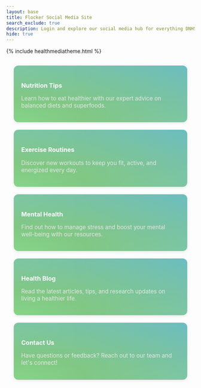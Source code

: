 ```yaml
---
layout: base
title: Flocker Social Media Site
search_exclude: true
description: Login and explore our social media hub for everything DNHS
hide: true
---
```


<meta charset="UTF-8">
<meta name="viewport" content="width=device-width, initial-scale=1.0">
<title>HealthMedia</title>
{% include healthmediatheme.html %}



<section id="features" class="features">

<a href="{{site.baseurl}}/nutrition" style="text-decoration: none; color: inherit;">
    <div class="feature">
        <h3>Nutrition Tips</h3>
        <p>Learn how to eat healthier with our expert advice on balanced diets and superfoods.</p>
    </div>
</a>

<a href="{{site.baseurl}}/exercise" style="text-decoration: none; color: inherit;">
    <div class="feature">
        <h3>Exercise Routines</h3>
        <p>Discover new workouts to keep you fit, active, and energized every day.</p>
    </div>
</a>

<a href="{{site.baseurl}}/mental-health" style="text-decoration: none; color: inherit;">
    <div class="feature">
        <h3>Mental Health</h3>
        <p>Find out how to manage stress and boost your mental well-being with our resources.</p>
    </div>
</a>

<a href="{{site.baseurl}}/blog" style="text-decoration: none; color: inherit;">
    <div class="feature">
        <h3>Health Blog</h3>
        <p>Read the latest articles, tips, and research updates on living a healthier life.</p>
    </div>
</a>

<a href="{{site.baseurl}}/contact" style="text-decoration: none; color: inherit;">
    <div class="feature">
        <h3>Contact Us</h3>
        <p>Have questions or feedback? Reach out to our team and let's connect!</p>
    </div>
</a>

</section>

<style>
.hero {
    padding: 30px 20px;
    max-width: 900px;
    margin: 0 auto;
    text-align: center;
}

button {
    font-size: 1rem;
    padding: 10px 18px;
    border-radius: 8px;
    border: none;
    background: linear-gradient(45deg, #2a9d8f, #21867a, #3eb59b, #35a18a);
    color: white;
    box-shadow: 2px 2px 8px rgba(0, 0, 0, 0.2);
    transition: all 0.3s ease;
    cursor: pointer;
    background-size: 400% 400%;
}

button:hover {
    background-position: 100% 0;
    box-shadow: 0 4px 12px rgba(0, 0, 0, 0.3);
}

.features {
    display: grid;
    grid-template-columns: repeat(auto-fit, minmax(280px, 1fr));
    gap: 20px;
    padding: 30px 20px;
    max-width: 1200px;
    margin: 0 auto;
}

.feature {
    background:radial-gradient(ellipse at bottom left,rgb(133, 213, 136) 0%, #81C784 30%, transparent 170%), 
                radial-gradient(ellipse at top right,rgb(86, 179, 255) 0%, #64B5F6 40%, transparent 200%);
    background-color:rgba(103, 255, 204, 0.5);
    padding: 20px;
    border-radius: 12px;
    box-shadow: 0 2px 8px rgba(0, 0, 0, 0.1);
    transition: all 0.3s ease;
}

.feature:hover {
    transform: translateY(-5px);
    box-shadow: 0 6px 16px rgba(0, 0, 0, 0.2);
}

.feature h3 {
    color:rgb(255, 255, 255) !   important;
    margin-bottom: 10px;
}

.feature p {
    color:rgb(230, 230, 230) !important;
    font-size: 0.95rem;
}

/* Optional typewriter for the hero */
h2 {
    font-size: 2rem;
    overflow: hidden;
    white-space: nowrap;
}
</style>
